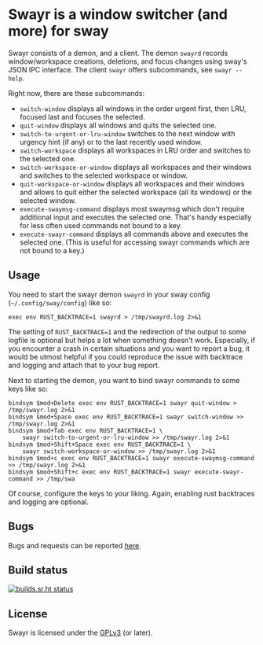 # Swayr is a window switcher (and more) for sway

Swayr consists of a demon, and a client.  The demon `swayrd` records
window/workspace creations, deletions, and focus changes using sway's JSON IPC
interface.  The client `swayr` offers subcommands, see `swayr --help`.

Right now, there are these subcommands:
* `switch-window` displays all windows in the order urgent first, then LRU,
  focused last and focuses the selected.
* `quit-window` displays all windows and quits the selected one.
* `switch-to-urgent-or-lru-window` switches to the next window with urgency
  hint (if any) or to the last recently used window.
* `switch-workspace` displays all workspaces in LRU order and switches to the
  selected one.
* `switch-workspace-or-window` displays all workspaces and their windows and
   switches to the selected workspace or window.
* `quit-workspace-or-window` displays all workspaces and their windows and
  allows to quit either the selected workspace (all its windows) or the
  selected window.
* `execute-swaymsg-command` displays most swaymsg which don't require
  additional input and executes the selected one.  That's handy especially for
  less often used commands not bound to a key.
* `execute-swayr-command` displays all commands above and executes the selected
  one.  (This is useful for accessing swayr commands which are not bound to a
  key.)

## Usage

You need to start the swayr demon `swayrd` in your sway config
(`~/.config/sway/config`) like so:

```
exec env RUST_BACKTRACE=1 swayrd > /tmp/swayrd.log 2>&1
```

The setting of `RUST_BACKTRACE=1` and the redirection of the output to some
logfile is optional but helps a lot when something doesn't work.  Especially,
if you encounter a crash in certain situations and you want to report a bug, it
would be utmost helpful if you could reproduce the issue with backtrace and
logging and attach that to your bug report.

Next to starting the demon, you want to bind swayr commands to some keys like
so:

```
bindsym $mod+Delete exec env RUST_BACKTRACE=1 swayr quit-window > /tmp/swayr.log 2>&1
bindsym $mod+Space exec env RUST_BACKTRACE=1 swayr switch-window >> /tmp/swayr.log 2>&1
bindsym $mod+Tab exec env RUST_BACKTRACE=1 \
    swayr switch-to-urgent-or-lru-window >> /tmp/swayr.log 2>&1
bindsym $mod+Shift+Space exec env RUST_BACKTRACE=1 \
    swayr switch-workspace-or-window >> /tmp/swayr.log 2>&1
bindsym $mod+c exec env RUST_BACKTRACE=1 swayr execute-swaymsg-command >> /tmp/swayr.log 2>&1
bindsym $mod+Shift+c exec env RUST_BACKTRACE=1 swayr execute-swayr-command >> /tmp/swa
```

Of course, configure the keys to your liking.  Again, enabling rust backtraces
and logging are optional.

## Bugs

Bugs and requests can be reported [here](https://todo.sr.ht/~tsdh/swayr).

## Build status

[![builds.sr.ht status](https://builds.sr.ht/~tsdh/swayr.svg)](https://builds.sr.ht/~tsdh/swayr?)

## License

Swayr is licensed under the
[GPLv3](https://www.gnu.org/licenses/gpl-3.0.en.html) (or later).
